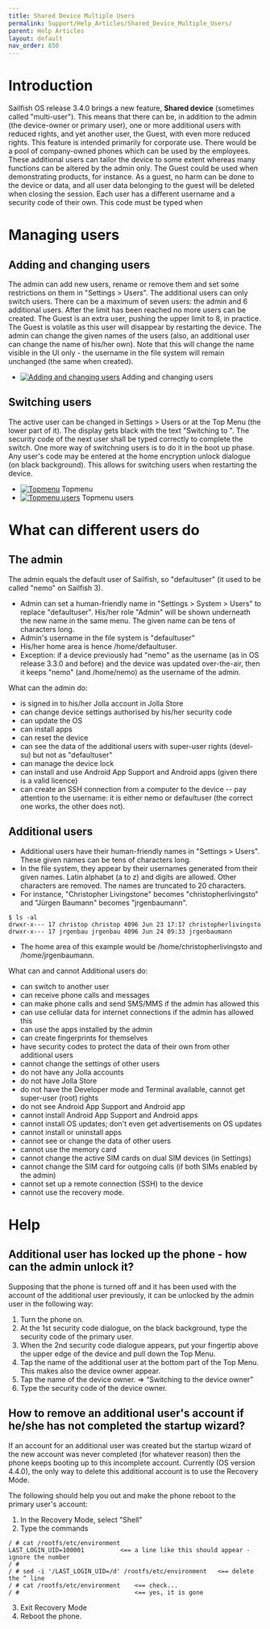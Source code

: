 ```yaml
---
title: Shared Device Multiple Users
permalink: Support/Help_Articles/Shared_Device_Multiple_Users/
parent: Help Articles
layout: default
nav_order: 850
---
```


# Introduction
Sailfish OS release 3.4.0 brings a new feature, **Shared device** (sometimes called "multi-user"). This means that there can be, in addition to the admin (the device-owner or primary user), one or more additional users with reduced rights, and yet another user, the Guest, with even more reduced rights.
This feature is intended primarily for corporate use. There would be a pool of company-owned phones which can be used by the employees. These additional users can tailor the device to some extent whereas many functions can be altered by the admin only.
The Guest could be used when demonstrating products, for instance. As a guest, no harm can be done to the device or data, and all user data belonging to the guest will be deleted when closing the session.
Each user has a different username and a security code of their own. This code must be typed when

# Managing users

## Adding and changing users
The admin can add new users, rename or remove them and set some restrictions on them in "Settings > Users". The additional users can only switch users. There can be a maximum of seven users: the admin and 6 additional users. After the limit has been reached no more users can be created. The Guest is an extra user, pushing the upper limit to 8, in practice. The Guest is volatile as this user will disappear by restarting the device.
The admin can change the given names of the users (also, an additional user can change the name of his/her own). Note that this will change the name visible in the UI only - the username in the file system will remain unchanged (the same when created).

<div class="flex-images" markdown="1">

* <a href="Settings-Users.png" class="narrow-image"><img src="Settings-Users.png" alt="Adding and changing users"></a>
  <span class="md_figcaption">
    Adding and changing users
  </span>
</div>

## Switching users
The active user can be changed in Settings > Users or at the Top Menu (the lower part of it). The display gets black with the text "Switching to <username>".
The security code of the next user shall be typed correctly to complete the switch.
One more way of switchning users is to do it in the boot up phase. Any user's code may be entered at the home encryption unlock dialogue (on black background). This allows for switching users when restarting the device.

<div class="flex-images" markdown="1">

* <a href="TopMenu1.png"><img src="TopMenu1.png" alt="Topmenu"></a>
  <span class="md_figcaption">
    Topmenu
  </span>
* <a href="TopMenu-Users.png"><img src="TopMenu-Users.png" alt="Topmenu users"></a>
  <span class="md_figcaption">
    Topmenu users
  </span>
</div>

# What can different users do
## The admin
The admin equals the default user of Sailfish, so "defaultuser" (it used to be called "nemo" on Sailfish 3).

* Admin can set a human-friendly name in "Settings > System > Users" to replace "defaultuser". His/her role "Admin" will be shown underneath the new name in the same menu. The given name can be tens of characters long.
* Admin's username in the file system is "defaultuser"
* His/her home area is hence /home/defaultuser.
* Exception: if a device previously had "nemo" as the username (as in OS release 3.3.0 and before) and the device was updated over-the-air, then it keeps "nemo" (and /home/nemo) as the username of the admin.

What can the admin do:

* is signed in to his/her Jolla account in Jolla Store
* can change device settings authorised by his/her security code
* can update the OS
* can install apps
* can reset the device
* can see the data of the additional users with super-user rights (devel-su) but not as "defaultuser"
* can manage the device lock
* can install and use Android App Support and Android apps (given there is a valid licence)
* can create an SSH connection from a computer to the device -- pay attention to the username: it is either nemo or defaultuser (the correct one works, the other does not).

## Additional users
* Additional users have their human-friendly names in "Settings > Users". These given names can be tens of characters long.
* In the file system, they appear by their usernames generated from their given names. Latin alphabet (a to z) and digits are allowed. Other characters are removed. The names are truncated to 20 characters.
* For instance, "Christopher Livingstone" becomes "christopherlivingsto" and "Jürgen Baumann" becomes "jrgenbaumann".
```
$ ls -al
drwxr-x--- 17 christop christop 4096 Jun 23 17:17 christopherlivingsto
drwxr-x--- 17 jrgenbau jrgenbau 4096 Jun 24 09:33 jrgenbaumann
```
* The home area of this example would be /home/christopherlivingsto and /home/jrgenbaumann.

What can and cannot Additional users do:

* can switch to another user
* can receive phone calls and messages
* can make phone calls and send SMS/MMS if the admin has allowed this
* can use cellular data for internet connections if the admin has allowed this
* can use the apps installed by the admin
* can create fingerprints for themselves
* have security codes to protect the data of their own from other additional users
* cannot change the settings of other users
* do not have any Jolla accounts
* do not have Jolla Store                         
* do not have the Developer mode and Terminal available, cannot get super-user (root) rights
* do not see Android App Support and Android app
* cannot install Android App Support and Android apps
* cannot install OS updates; don't even get advertisements on OS updates
* cannot install or uninstall apps
* cannot see or change the data of other users
* cannot use the memory card
* cannot change the active SIM cards on dual SIM devices (in Settings)
* cannot change the SIM card for outgoing calls (if both SIMs enabled by the admin)
* cannot set up a remote connection (SSH) to the device
* cannot use the recovery mode.

# Help

## Additional user has locked up the phone - how can the admin unlock it?

Supposing that the phone is turned off and it has been used with the account of the additional user previously, it can be unlocked by the admin user in the following way:

1. Turn the phone on.
2. At the 1st security code dialogue, on the black background, type the security code of the primary user.
3. When the 2nd security code dialogue appears, put your fingertip above the upper edge of the device and pull down the Top Menu.
4. Tap the name of the additional user at the bottom part of the Top Menu. This makes also the device owner appear.
5. Tap the name of the device owner. => “Switching to the device owner”
6. Type the security code of the device owner.

## How to remove an additional user's account if he/she has not completed the startup wizard?

If an account for an additional user was created but the startup wizard of the new account was never completed (for whatever reason) then the phone keeps booting up to this incomplete account. Currently (OS version 4.4.0), the only way to delete this additional account is to use the Recovery Mode.

The following should help you out and make the phone reboot to the primary user's account:

1. In the Recovery Mode, select "Shell"
2. Type the commands
```
/ # cat /rootfs/etc/environment
LAST_LOGIN_UID=100001          <== a line like this should appear - ignore the number
/ #
/ # sed -i '/LAST_LOGIN_UID=/d' /rootfs/etc/environment   <== delete the ^ line
/ # cat /rootfs/etc/environment    <== check...
/ #                                <== yes, it is gone
```
3. Exit Recovery Mode
4. Reboot the phone.


